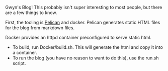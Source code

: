 Gwyn's Blog! This probably isn't super interesting to most people, but there are a few things to know.

First, the tooling is [Pelican](https://blog.getpelican.com) and docker. Pelican generates static HTML files for the blog from markdown 
files.

Docker provides an httpd container preconfigured to serve static html.

* To build, run Docker/build.sh. This will generate the html and copy it into a container.
* To run the blog (you have no reason to want to do this), use the run.sh script.